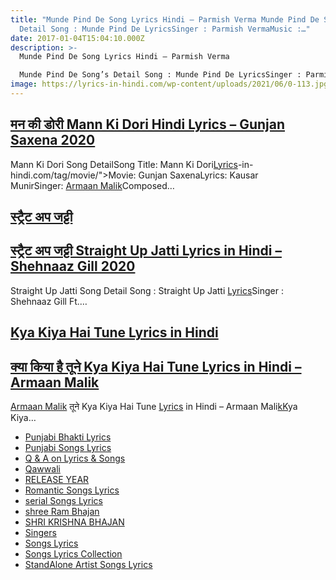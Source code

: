 ```yaml
---
title: "Munde Pind De Song Lyrics Hindi – Parmish Verma Munde Pind De Song’s
  Detail Song : Munde Pind De LyricsSinger : Parmish VermaMusic :…"
date: 2017-01-04T15:04:10.000Z
description: >-
  Munde Pind De Song Lyrics Hindi – Parmish Verma

  Munde Pind De Song’s Detail Song : Munde Pind De LyricsSinger : Parmish VermaMusic :…
image: https://lyrics-in-hindi.com/wp-content/uploads/2021/06/0-113.jpg
---
```

<!--StartFragment-->

## [मन की डोरी Mann Ki Dori Hindi Lyrics – Gunjan Saxena 2020](https://lyrics-in-hindi.com/song-lyrics-collection/%e0%a4%ae%e0%a4%a8-%e0%a4%95%e0%a5%80-%e0%a4%a1%e0%a5%8b%e0%a4%b0%e0%a5%80-mann-ki-dori-hindi-lyrics-gunjan-saxena-2020/)

Mann Ki Dori Song DetailSong Title: Mann Ki Dori[Lyrics](https://%3Ca%20href%3D/)-in-hindi.com/tag/movie/">Movie: Gunjan SaxenaLyrics: Kausar MunirSinger: [Armaan Malik](https://lyrics-in-hindi.com/tag/armaan-malik/)Composed…

<!--EndFragment-->

## **[स्ट्रैट अप जट्टी](https://lyrics-in-hindi.com/punjabi-songs-lyrics/%e0%a4%b8%e0%a5%8d%e0%a4%9f%e0%a5%8d%e0%a4%b0%e0%a5%88%e0%a4%9f-%e0%a4%85%e0%a4%aa-%e0%a4%9c%e0%a4%9f%e0%a5%8d%e0%a4%9f%e0%a5%80-straight-up-jatti-lyrics-in-hindi-shehnaaz-gill-2020/)**

<!--StartFragment-->

## [स्ट्रैट अप जट्टी Straight Up Jatti Lyrics in Hindi – Shehnaaz Gill 2020](https://lyrics-in-hindi.com/punjabi-songs-lyrics/%e0%a4%b8%e0%a5%8d%e0%a4%9f%e0%a5%8d%e0%a4%b0%e0%a5%88%e0%a4%9f-%e0%a4%85%e0%a4%aa-%e0%a4%9c%e0%a4%9f%e0%a5%8d%e0%a4%9f%e0%a5%80-straight-up-jatti-lyrics-in-hindi-shehnaaz-gill-2020/)

Straight Up Jatti Song Detail Song : Straight Up Jatti [Lyrics](https://lyrics-in-hindi.com/tag/lyrics/)Singer : Shehnaaz Gill Ft.…

<!--EndFragment-->

## [ Kya Kiya Hai Tune Lyrics in Hindi ](https://lyrics-in-hindi.com/song-lyrics-collection/%e0%a4%95%e0%a5%8d%e0%a4%af%e0%a4%be-%e0%a4%95%e0%a4%bf%e0%a4%af%e0%a4%be-%e0%a4%b9%e0%a5%88-%e0%a4%a4%e0%a5%82%e0%a4%a8%e0%a5%87-kya-kiya-hai-tune-lyrics-in-hindi-armaan-malik/)

<!--StartFragment-->

## [क्या किया है तूने Kya Kiya Hai Tune Lyrics in Hindi – Armaan Malik](https://lyrics-in-hindi.com/song-lyrics-collection/%e0%a4%95%e0%a5%8d%e0%a4%af%e0%a4%be-%e0%a4%95%e0%a4%bf%e0%a4%af%e0%a4%be-%e0%a4%b9%e0%a5%88-%e0%a4%a4%e0%a5%82%e0%a4%a8%e0%a5%87-kya-kiya-hai-tune-lyrics-in-hindi-armaan-malik/)

[Armaan Malik](https://lyrics-in-hindi.com/tag/armaan-malik/) तूने Kya Kiya Hai Tune [Lyrics](https://lyrics-in-hindi.com/tag/lyrics/) in Hindi – Armaan Mali[kK](https://lyrics-in-hindi.com/tag/kk/)ya Kiya…

<!--EndFragment-->

<!--StartFragment-->

* [Punjabi Bhakti Lyrics](https://lyrics-in-hindi.com/punjabi-bhakti-lyrics/)
* [Punjabi Songs Lyrics](https://lyrics-in-hindi.com/punjabi-songs-lyrics/)
* [Q & A on Lyrics & Songs](https://lyrics-in-hindi.com/q-a-on-lyrics-songs/)
* [Qawwali](https://lyrics-in-hindi.com/qawwali/)
* [RELEASE YEAR](https://lyrics-in-hindi.com/release-year/)
* [Romantic Songs Lyrics](https://lyrics-in-hindi.com/romantic-songs-lyrics/)
* [serial Songs Lyrics](https://lyrics-in-hindi.com/serial-songs-lyrics/)
* [shree Ram Bhajan](https://lyrics-in-hindi.com/shree-ram-bhajan/)
* [SHRI KRISHNA BHAJAN](https://lyrics-in-hindi.com/shri-krishna-bhajan/)
* [Singers](https://lyrics-in-hindi.com/singers/)
* [Songs Lyrics](https://lyrics-in-hindi.com/songs-lyrics/)
* [Songs Lyrics Collection](https://lyrics-in-hindi.com/song-lyrics-collection/)
* [StandAlone Artist Songs Lyrics](https://lyrics-in-hindi.com/standalone-artist-songs-lyrics/)

<!--EndFragment-->